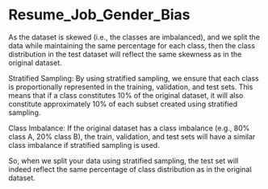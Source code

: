 # Resume_Job_Gender_Bias

As the dataset is skewed (i.e., the classes are imbalanced), and we split the data while maintaining the same percentage for each class, then the class distribution in the test dataset will reflect the same skewness as in the original dataset.


Stratified Sampling: By using stratified sampling, we ensure that each class is proportionally represented in the training, validation, and test sets. This means that if a class constitutes 10% of the original dataset, it will also constitute approximately 10% of each subset created using stratified sampling.

Class Imbalance: If the original dataset has a class imbalance (e.g., 80% class A, 20% class B), the train, validation, and test sets will have a similar class imbalance if stratified sampling is used.

So, when we split your data using stratified sampling, the test set will indeed reflect the same percentage of class distribution as in the original dataset.
